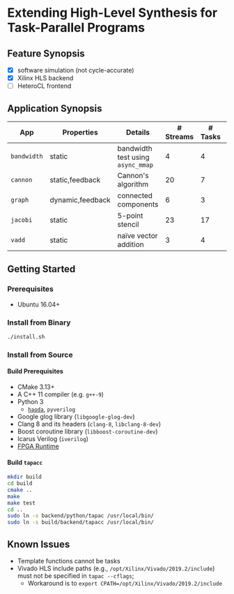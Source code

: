 # Extending High-Level Synthesis for Task-Parallel Programs

## Feature Synopsis

+ [x] software simulation (not cycle-accurate)
+ [x] Xilinx HLS backend
+ [ ] HeteroCL frontend

## Application Synopsis

| App         | Properties       | Details                           | # Streams | # Tasks | # Steps |
| ----------- | ---------------- | --------------------------------- | --------- | ------- | ------- |
| `bandwidth` | static           | bandwidth test using `async_mmap` | 4         | 4       | 1       |
| `cannon`    | static,feedback  | Cannon's algorithm                | 20        | 7       | 1       |
| `graph`     | dynamic,feedback | connected components              | 6         | 3       | 1       |
| `jacobi`    | static           | 5-point stencil                   | 23        | 17      | 1       |
| `vadd`      | static           | naïve vector addition             | 3         | 4       | 1       |

## Getting Started

### Prerequisites

+ Ubuntu 16.04+

### Install from Binary

```bash
./install.sh
```

### Install from Source

#### Build Prerequisites

+ CMake 3.13+
+ A C++ 11 compiler (e.g. `g++-9`)
+ Python 3
    + [`haoda`](https://github.com/Blaok/haoda), `pyverilog`
+ Google glog library (`libgoogle-glog-dev`)
+ Clang 8 and its headers (`clang-8`, `libclang-8-dev`)
+ Boost coroutine library (`libboost-coroutine-dev`)
+ Icarus Verilog (`iverilog`)
+ [FPGA Runtime](https://github.com/UCLA-VAST/fpga-runtime)

#### Build `tapacc`

```bash
mkdir build
cd build
cmake ..
make
make test
cd ..
sudo ln -s backend/python/tapac /usr/local/bin/
sudo ln -s build/backend/tapacc /usr/local/bin/
```

## Known Issues

+ Template functions cannot be tasks
+ Vivado HLS include paths (e.g., `/opt/Xilinx/Vivado/2019.2/include`) must not
    be specified in `tapac --cflags`;
  + Workaround is to `export CPATH=/opt/Xilinx/Vivado/2019.2/include`
